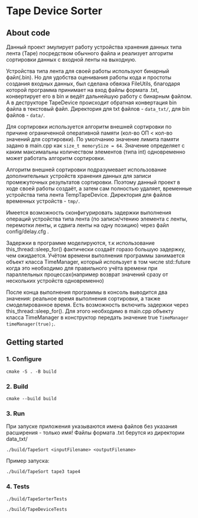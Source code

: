 # Tape Device Sorter

## About code

Данный проект эмулирует работу устройства хранения данных типа лента (Tape) посредством обычного файла и реализует алгоритм сортировки данных с входной ленты на выходную.

Устройства типа лента для своей работы используют бинарный файл(.bin). Но для удобства оценивания работы кода и простоты создания входных данных, был сделана обвязка FileUtils, благодаря которой программа принимает на вход файлы формата .txt, конвертирует его в bin и ведёт дальнейшую работу с бинарным файлом. А в деструкторе TapeDevice происходит обратная конвертация bin файла в текстовый файл. Директория для txt файлов - ```data_txt/```, для bin файлов - ```data/```.

Для сортировки используется алгоритм внешней сортировки по причине ограниченной оперативной памяти (кол-во ОП < кол-во значений для сортировки). По умолчанию значение лимита памяти задано в main.cpp как ```size_t memorySize = 64```. Значение определяет с каким максимальны количеством элементов (типа int) одновременно может работать алгоритм сортировки.

Алгоритм внешней сортировки подразумевает использование дополнительных устройств хранения данных для записи промежуточных результатов сортировки. Поэтому данный проект в ходе своей работы создаёт, а затем сам полностью удаляет, временные устройства типа лента TempTapeDevice. Директория для файлов временных устройств - ```tmp/```. 

Имеется возможность сконфигурировать задержки выполнения операций устройства типа лента (по записи/чтению элемента с ленты, перемотки ленты, и сдвига ленты на одну позицию) через файл config/delay.cfg .

Задержки в программе моделируются, т.к использование this_thread::sleep_for() фактически создаёт горазо большую задержку, чем ожидается. Учётом времени выполнения программы занимается объект класса TimeManager, который использует в том числе std::future когда это необходимо для правильного учёта времени при параллельных процессах(например возврат значений сразу от нескольких устройств одновременно)

После конца выполнения программы в консоль выводится два значения: реальное время выполнения сортировки, а также смоделированное время. Есть возможность включить задержки через this_thread::sleep_for(). Для этого необходимо в main.cpp объекту класса TimeManager в конструктор передать значение true ```TimeManager timeManager(true);```.

## Getting started
### 1. Configure
```
cmake -S . -B build
```

### 2. Build 
```
cmake --build build
```

### 3. Run
При запуске приложения указываются имена файлов без указания расширения - только имя! Файлы формата .txt берутся из директории data_txt/
```
./build/TapeSort <inputFilename> <outputFilename>
```

Пример запуска:
```
./build/TapeSort tape3 tape4
```

### 4. Tests
```
./build/TapeSorterTests
```

```
./build/TapeDeviceTests
```
